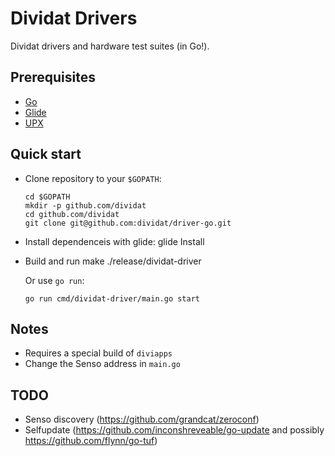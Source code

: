 # Dividat Drivers

Dividat drivers and hardware test suites (in Go!).

## Prerequisites

-   [Go](https://golang.org/)
-   [Glide](https://glide.sh/)
-   [UPX](https://upx.github.io/)

## Quick start

-   Clone repository to your `$GOPATH`:

        cd $GOPATH
        mkdir -p github.com/dividat
        cd github.com/dividat
        git clone git@github.com:dividat/driver-go.git

-   Install dependenceis with glide:
        glide Install

-   Build and run
        make
        ./release/dividat-driver

    Or use `go run`:

        go run cmd/dividat-driver/main.go start

## Notes

-   Requires a special build of `diviapps`
-   Change the Senso address in `main.go`

## TODO

-   Senso discovery (<https://github.com/grandcat/zeroconf>)
-   Selfupdate (<https://github.com/inconshreveable/go-update> and possibly <https://github.com/flynn/go-tuf>)
